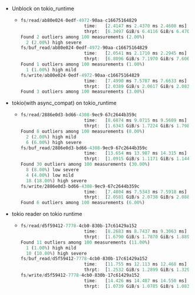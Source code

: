 - Unblock on tokio_runtime
	- ```rust
	  fs/read/ab80e024-0edf-4972-90aa-c16675164829
	                          time:   [2.4147 ms 2.4370 ms 2.4608 ms]
	                          thrpt:  [6.3497 GiB/s 6.4116 GiB/s 6.4709 GiB/s]
	  Found 2 outliers among 100 measurements (2.00%)
	    2 (2.00%) high severe
	  fs/buf_read/ab80e024-0edf-4972-90aa-c16675164829
	                          time:   [2.0541 ms 2.1710 ms 2.2945 ms]
	                          thrpt:  [6.8096 GiB/s 7.1970 GiB/s 7.6067 GiB/s]
	  Found 1 outliers among 100 measurements (1.00%)
	    1 (1.00%) high mild
	  fs/write/ab80e024-0edf-4972-90aa-c16675164829
	                          time:   [7.4990 ms 7.5787 ms 7.6633 ms]
	                          thrpt:  [2.0389 GiB/s 2.0617 GiB/s 2.0836 GiB/s]
	  Found 3 outliers among 100 measurements (3.00%)
	  
	  ```
- tokio(with async_compat) on tokio_runtime
	- ```rust
	  fs/read/2886e0d3-bd66-4308-9ec9-67c2644b359c
	                          time:   [8.6874 ms 9.0715 ms 9.5609 ms]
	                          thrpt:  [1.6343 GiB/s 1.7224 GiB/s 1.7986 GiB/s]
	  Found 8 outliers among 100 measurements (8.00%)
	    2 (2.00%) high mild
	    6 (6.00%) high severe
	  fs/buf_read/2886e0d3-bd66-4308-9ec9-67c2644b359c
	                          time:   [13.654 ms 13.987 ms 14.315 ms]
	                          thrpt:  [1.0915 GiB/s 1.1171 GiB/s 1.1443 GiB/s]
	  Found 30 outliers among 100 measurements (30.00%)
	    8 (8.00%) low severe
	    4 (4.00%) low mild
	    18 (18.00%) high severe
	  fs/write/2886e0d3-bd66-4308-9ec9-67c2644b359c
	                          time:   [7.4804 ms 7.5343 ms 7.5918 ms]
	                          thrpt:  [2.0581 GiB/s 2.0738 GiB/s 2.0888 GiB/s]
	  Found 6 outliers among 100 measurements (6.00%)
	  
	  ```
- tokio reader on tokio runtime
	- ```rust
	  fs/read/d5f59412-7778-4cb0-830b-17c61429a152
	                          time:   [8.2683 ms 8.7437 ms 9.3063 ms]
	                          thrpt:  [1.6790 GiB/s 1.7870 GiB/s 1.8897 GiB/s]
	  Found 11 outliers among 100 measurements (11.00%)
	    1 (1.00%) high mild
	    10 (10.00%) high severe
	  fs/buf_read/d5f59412-7778-4cb0-830b-17c61429a152
	                          time:   [11.755 ms 12.113 ms 12.468 ms]
	                          thrpt:  [1.2532 GiB/s 1.2899 GiB/s 1.3293 GiB/s]
	  fs/write/d5f59412-7778-4cb0-830b-17c61429a152
	                          time:   [14.426 ms 14.487 ms 14.550 ms]
	                          thrpt:  [1.0739 GiB/s 1.0785 GiB/s 1.0831 GiB/s]
	  
	  ```